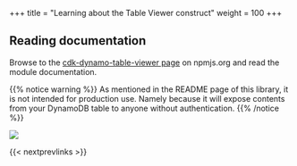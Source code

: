 +++
title = "Learning about the Table Viewer construct"
weight = 100
+++

## Reading documentation

Browse to the [cdk-dynamo-table-viewer
page](https://www.npmjs.com/package/cdk-dynamo-table-viewer) on npmjs.org and
read the module documentation.

{{% notice warning %}}
As mentioned in the README page of this library, it is not intended for production use. Namely because
it will expose contents from your DynamoDB table to anyone without authentication.
{{% /notice %}}

![](./table-viewer-npm.png)

{{< nextprevlinks >}}